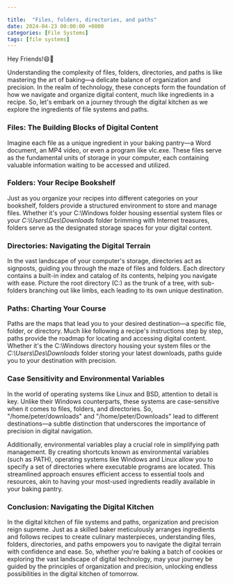 ```yaml
---

title:  "Files, folders, directories, and paths"
date: 2024-04-23 00:00:00 +0800 
categories: [File Systems] 
tags: [file systems] 
---
```



Hey Friends!😄👋

Understanding the complexity of files, folders, directories, and paths is like mastering the art of baking—a delicate balance of organization and precision. In the realm of technology, these concepts form the foundation of how we navigate and organize digital content, much like ingredients in a recipe. So, let's embark on a journey through the digital kitchen as we explore the ingredients of file systems and paths.

### Files: The Building Blocks of Digital Content

Imagine each file as a unique ingredient in your baking pantry—a Word document, an MP4 video, or even a program like vlc.exe. These files serve as the fundamental units of storage in your computer, each containing valuable information waiting to be accessed and utilized.

### Folders: Your Recipe Bookshelf

Just as you organize your recipes into different categories on your bookshelf, folders provide a structured environment to store and manage files. Whether it's your C:\Windows folder housing essential system files or your *C:\Users\Des\Downloads* folder brimming with Internet treasures, folders serve as the designated storage spaces for your digital content.

### Directories: Navigating the Digital Terrain

In the vast landscape of your computer's storage, directories act as signposts, guiding you through the maze of files and folders. Each directory contains a built-in index and catalog of its contents, helping you navigate with ease. Picture the root directory (C:\) as the trunk of a tree, with sub-folders branching out like limbs, each leading to its own unique destination.

### Paths: Charting Your Course

Paths are the maps that lead you to your desired destination—a specific file, folder, or directory. Much like following a recipe's instructions step by step, paths provide the roadmap for locating and accessing digital content. Whether it's the C:\Windows directory housing your system files or the *C:\Users\Des\Downloads* folder storing your latest downloads, paths guide you to your destination with precision.

### Case Sensitivity and Environmental Variables

In the world of operating systems like Linux and BSD, attention to detail is key. Unlike their Windows counterparts, these systems are case-sensitive when it comes to files, folders, and directories. So, "/home/peter/downloads" and "/home/peter/Downloads" lead to different destinations—a subtle distinction that underscores the importance of precision in digital navigation.

Additionally, environmental variables play a crucial role in simplifying path management. By creating shortcuts known as environmental variables (such as PATH), operating systems like Windows and Linux allow you to specify a set of directories where executable programs are located. This streamlined approach ensures efficient access to essential tools and resources, akin to having your most-used ingredients readily available in your baking pantry.

### Conclusion: Navigating the Digital Kitchen

In the digital kitchen of file systems and paths, organization and precision reign supreme. Just as a skilled baker meticulously arranges ingredients and follows recipes to create culinary masterpieces, understanding files, folders, directories, and paths empowers you to navigate the digital terrain with confidence and ease. So, whether you're baking a batch of cookies or exploring the vast landscape of digital technology, may your journey be guided by the principles of organization and precision, unlocking endless possibilities in the digital kitchen of tomorrow.

